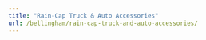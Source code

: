```yaml
---
title: "Rain-Cap Truck & Auto Accessories"
url: /bellingham/rain-cap-truck-and-auto-accessories/
---
```


